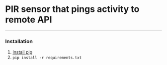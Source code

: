 # PIR sensor that pings activity to remote API
---

### Installation

1. [Install pip](https://pip.pypa.io/en/latest/installing.html)
1. `pip install -r requirements.txt`
